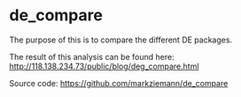 # de_compare

The purpose of this is to compare the different DE packages. 

The result of this analysis can be found here: http://118.138.234.73/public/blog/deg_compare.html

Source code: https://github.com/markziemann/de_compare
